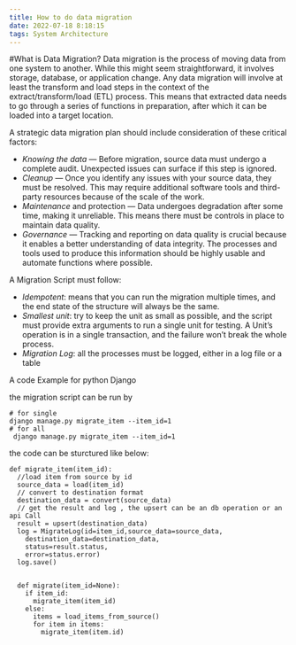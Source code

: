 ```yaml
---
title: How to do data migration
date: 2022-07-18 8:18:15
tags: System Architecture
---
```


#What is Data Migration?
Data migration is the process of moving data from one system to another. While this might seem straightforward, it involves storage, database, or application change.
Any data migration will involve at least the transform and load steps in the context of the extract/transform/load (ETL) process. This means that extracted data needs to go through a series of functions in preparation, after which it can be loaded into a target location.

A strategic data migration plan should include consideration of these critical factors:

- *Knowing the data* — Before migration, source data must undergo a complete audit. Unexpected issues can surface if this step is ignored.
- *Cleanup* — Once you identify any issues with your source data, they must be resolved. This may require additional software tools and third-party resources because of the scale of the work.
- *Maintenance* and protection — Data undergoes degradation after some time, making it unreliable. This means there must be controls in place to maintain data quality.
- *Governance* — Tracking and reporting on data quality is crucial because it enables a better understanding of data integrity. The processes and tools used to produce this information should be highly usable and automate functions where possible.


<!--more-->

A Migration Script must follow:

- *Idempotent*:  means that you can run the migration multiple times, and the end state of the structure will always be the same.
- *Smallest unit*: try to keep the unit as small as possible, and the script must provide extra arguments to run a single unit for testing. A Unit’s operation is in a single transaction, and the failure won’t break the whole process.
- *Migration Log*: all the processes must be logged, either in a log file or a table

A code Example for python Django

the migration script can be run by 
```
# for single
django manage.py migrate_item --item_id=1
# for all
 django manage.py migrate_item --item_id=1
```


the code can be sturctured like below:
```
def migrate_item(item_id):
  //load item from source by id
  source_data = load(item_id)
  // convert to destination format
  destination_data = convert(source_data)
  // get the result and log , the upsert can be an db operation or an api Call
  result = upsert(destination_data)
  log = MigrateLog(id=item_id,source_data=source_data,
    destination_data=destination_data,
    status=result.status,
    error=status.error)
  log.save()


  def migrate(item_id=None):
    if item_id:
      migrate_item(item_id)
    else:
      items = load_items_from_source()
      for item in items:
        migrate_item(item.id)

```
